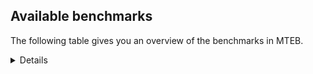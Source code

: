 ## Available benchmarks
The following table gives you an overview of the benchmarks in MTEB.

<details>

<!-- This allows the table to be autogenerated in the future: -->
<!-- BENCHMARKS TABLE START -->

| Name | Leaderboard name | # Tasks | Task Types | Domains | Languages |
|------|------------------|---------|------------|---------|-----------|
| [BEIR](https://arxiv.org/abs/2104.08663) | BEIR | 15 | Retrieval: 15 | [Non-fiction, Programming, Reviews, Web, Academic, Social, Encyclopaedic, Financial, Blog, Written, Medical, Government, News] | eng |
| [BEIR-NL](https://arxiv.org/abs/2412.08329) | BEIR-NL | 15 | Retrieval: 15 | [Non-fiction, Web, Academic, Encyclopaedic, Written, Medical] | nld |
| [BRIGHT](https://brightbenchmark.github.io/) | BRIGHT | 1 | Retrieval: 1 | [Non-fiction, Written] | eng |
| [BRIGHT (long)](https://brightbenchmark.github.io/) | BRIGHT (long) | 1 | Retrieval: 1 | [Non-fiction, Written] | eng |
| [BuiltBench(eng)](https://arxiv.org/abs/2411.12056) | BuiltBench(eng) | 4 | Clustering: 2, Retrieval: 1, Reranking: 1 | [Engineering, Written] | eng |
| [ChemTEB](https://arxiv.org/abs/2412.00532) | Chemical | 27 | BitextMining: 1, Classification: 17, Clustering: 2, PairClassification: 5, Retrieval: 2 | [Chemistry] | msa,fra,jpn,eng,spa,kor,deu,por,hin,nld,zho,tur,ces |
| [CoIR](https://github.com/CoIR-team/coir) | Code Information Retrieval | 10 | Retrieval: 10 | [Programming, Written] | c++,eng,javascript,python,sql,ruby,java,go,php |
| [CodeRAG](https://arxiv.org/abs/2406.14497) | CodeRAG | 4 | Reranking: 4 | [Programming] | python |
| [Encodechka](https://github.com/avidale/encodechka) | Encodechka | 7 | STS: 2, Classification: 4, PairClassification: 1 | [Non-fiction, Web, Social, Fiction, Written, Government, News] | rus |
| [FollowIR](https://arxiv.org/abs/2403.15246) | Instruction Following | 3 | InstructionRetrieval: 3 | [News, Written] | eng |
| [LongEmbed](https://arxiv.org/abs/2404.12096v2) | Long-context Retrieval | 6 | Retrieval: 6 | [Non-fiction, Spoken, Academic, Fiction, Encyclopaedic, Blog, Written] | eng |
| [MIEB(Img)](https://arxiv.org/abs/2504.10471) | Image only | 49 | Any2AnyRetrieval: 15, ImageClassification: 22, ImageClustering: 5, VisualSTS(eng): 5, VisualSTS(multi): 2 | [Non-fiction, Spoken, Scene, Reviews, Web, Social, Encyclopaedic, Blog, Written, Medical, News] | ita,fra,pol,ara,eng,spa,kor,deu,por,rus,tur,nld,cmn |
| [MIEB(Multilingual)](https://arxiv.org/abs/2504.10471) | Image-Text, Multilingual | 130 | ImageClassification: 22, ImageClustering: 5, ZeroShotClassification: 23, VisionCentricQA: 6, Compositionality: 7, VisualSTS(eng): 7, Any2AnyRetrieval: 45, DocumentUnderstanding: 10, Any2AnyMultilingualRetrieval: 3, VisualSTS(multi): 2 | [Non-fiction, Spoken, Scene, Reviews, Web, Constructed, Academic, Social, Encyclopaedic, Blog, Written, Medical, News] | est,spa,ell,kor,rus,fil,tur,jpn,fin,pol,quz,swe,ukr,vie,ron,ben,nld,eng,bul,deu,por,heb,nor,zho,swa,ces,dan,cmn,tel,ita,fra,ara,hun,hin,hrv,mri,ind,tha,fas |
| [MIEB(eng)](https://arxiv.org/abs/2504.10471) | Image-Text, English | 125 | ImageClassification: 22, ImageClustering: 5, ZeroShotClassification: 23, VisionCentricQA: 6, Compositionality: 7, VisualSTS(eng): 7, Any2AnyRetrieval: 45, DocumentUnderstanding: 10 | [Non-fiction, Spoken, Scene, Reviews, Web, Constructed, Academic, Social, Encyclopaedic, Blog, Written, Medical, News] | eng |
| [MIEB(lite)](https://arxiv.org/abs/2504.10471) | Image-Text, Lite | 51 | ImageClassification: 8, ImageClustering: 2, ZeroShotClassification: 7, VisionCentricQA: 5, Compositionality: 6, VisualSTS(eng): 2, VisualSTS(multi): 2, Any2AnyRetrieval: 11, DocumentUnderstanding: 6, Any2AnyMultilingualRetrieval: 2 | [Non-fiction, Spoken, Scene, Reviews, Web, Academic, Social, Encyclopaedic, Blog, Written, Medical, News] | est,spa,kor,rus,ell,fil,tur,pol,jpn,fin,quz,swe,ukr,vie,ron,nld,ben,eng,bul,deu,por,heb,nor,swa,zho,ces,cmn,dan,tel,ita,fra,ara,hun,hin,hrv,mri,ind,tha,fas |
| [MINERSBitextMining](https://arxiv.org/pdf/2406.07424) | MINERSBitextMining | 7 | BitextMining: 7 | [Social, Reviews, Written] | mhr,bug,yor,fry,jpn,khm,eus,swe,srp,slk,sun,ron,tam,nov,lvs,cha,sqi,eng,zsm,bul,xho,mal,cmn,arz,nij,ara,hun,hin,hrv,gle,afr,tuk,est,urd,swh,ibo,kor,max,oci,uzb,arq,pol,pcm,lat,mon,kab,ukr,jav,hsb,ang,amh,aze,mui,tgl,ceb,awa,dan,gla,glg,nob,epo,fra,mkd,nds,uig,tha,ber,isl,ile,tzl,yid,ace,ast,orv,spa,ell,rus,ina,fin,swg,bew,fao,vie,cor,pms,mak,min,por,hau,war,dtp,slv,mad,ind,mar,gsw,kat,tat,cbk,lit,kaz,rej,kur,dsb,bjn,tur,pam,lfn,pes,kzj,bre,bos,ben,abs,nld,cym,ido,bel,wuu,deu,yue,heb,ban,ces,csb,nno,hye,tel,ita,bhp,bbc,cat |
| MTEB(Code, v1) | Code | 12 | Retrieval: 12 | [Programming, Written] | c++,eng,javascript,rust,scala,python,sql,c,ruby,typescript,swift,shell,java,go,php |
| MTEB(Europe, v1) | European | 74 | BitextMining: 7, Classification: 21, Clustering: 8, Retrieval: 15, InstructionRetrieval: 3, MultilabelClassification: 2, PairClassification: 6, Reranking: 3, STS: 9 | [Legal, Reviews, Subtitles, Medical, Non-fiction, Spoken, Constructed, Encyclopaedic, Religious, Blog, Social, Written, Government, Programming, Web, Academic, Fiction, Financial, News] | lit,est,spa,ell,rom,pol,fin,swe,eus,fao,slk,ron,nld,lav,eng,bul,deu,por,ces,dan,nno,slv,ita,nob,mlt,fra,hun,hrv,gle,isl |
| MTEB(Indic, v1) | Indic | 23 | BitextMining: 4, Clustering: 1, Classification: 13, PairClassification: 1, Retrieval: 2, Reranking: 1, STS: 1 | [Non-fiction, Spoken, Legal, Reviews, Web, Constructed, Social, Fiction, Encyclopaedic, Religious, Government, Written, News] | asm,ory,gom,urd,bod,nep,hne,kan,boy,kas,sat,san,mwr,snd,raj,mai,ben,mup,tam,brx,bgc,doi,eng,gbm,pan,mni,awa,mal,bho,tel,npi,guj,hin,mar,pus |
| MTEB(Law, v1) | Legal | 8 | Retrieval: 8 | [Legal, Written] | zho,deu,eng |
| MTEB(Medical, v1) | Medical | 12 | Retrieval: 9, Clustering: 2, Reranking: 1 | [Non-fiction, Web, Academic, Government, Written, Medical] | pol,fra,ara,eng,spa,kor,rus,vie,zho,cmn |
| MTEB(Multilingual, v1) | Multilingual | 132 | BitextMining: 13, Classification: 43, Clustering: 17, Retrieval: 18, InstructionRetrieval: 3, MultilabelClassification: 5, PairClassification: 11, Reranking: 6, STS: 16 | [Entertainment, Legal, Reviews, Subtitles, Medical, Non-fiction, Spoken, Constructed, Encyclopaedic, Religious, Blog, Social, Written, Government, Programming, Web, Academic, Fiction, Financial, News] | ory,wmt,gul,mit,tgo,alp,mti,bmu,kbm,prf,mto,meu,bqp,vec,ars,lbb,bug,spm,orm,yor,jpn,crh,ncj,eri,mcf,srp,zia,qve,bzh,slk,kgp,nvm,ikk,kaq,esk,knf,sqi,ons,dzo,pbt,quh,yre,tbo,agm,bch,atd,gum,guh,maa,swa,nob,glv,cmn,hla,hmo,pri,kpj,kwj,nij,xon,mlt,cav,row,jiv,mau,tzj,apw,urd,kyq,sey,ssg,swh,sna,gwi,mzz,ksr,mca,byr,ssw,max,bvd,rom,bkq,tos,huu,inb,huv,srm,zpu,zaj,div,jae,agr,mon,tyv,cpb,lac,ang,ptp,bgc,pls,fai,rro,mui,cta,gbm,rug,kmb,faa,agg,awa,kqa,cnt,ame,sco,kvg,epo,mcp,plt,dob,shi,azb,emp,aoi,bef,hto,not,gux,uig,lid,khs,ber,prs,abx,fas,tzl,byx,yid,ace,mbj,bbb,bam,dah,rmy,mcd,kbp,pma,viv,bco,nya,tcz,snp,ina,mjc,ncu,pap,ven,cnl,pjt,mva,gup,ubu,bzj,mbl,bew,xsi,mak,miz,srn,fon,mxb,aer,ntp,doi,box,min,nfa,pao,mir,ubr,soq,war,mkj,hat,wbi,maj,bmh,zlm,agt,zga,zar,uzn,noa,pus,kbq,tat,quc,cbk,lit,poy,ztq,rai,zap,kkl,mlg,bod,otm,bqc,ura,att,aai,hne,mux,ote,zca,fur,pad,ydd,otn,mps,awx,mpx,ptu,bre,aso,kmu,mai,wap,tsn,jid,xed,taw,kon,far,kek,chk,cbu,xtm,yue,pan,acu,lww,abt,nho,wnc,ary,ces,mil,nno,dif,tel,shn,buk,ita,tof,tpi,gaz,nna,lin,tif,sps,bba,tuc,zav,cui,muy,caf,ksj,qwh,dww,dhg,qvs,hix,wer,kup,yrb,mam,hot,ots,awb,taj,eus,bdd,kos,cya,dgc,ron,txu,myw,tam,tdt,bjv,cha,ilo,ksd,cot,eng,yut,bzd,mqb,amp,ctu,msk,aaz,fuf,upv,mwc,bon,kne,nhy,als,snn,smo,hun,are,mbc,hrv,vid,kgf,toc,gle,bsn,maq,kmg,gmv,mxp,est,gom,hns,sja,chq,alq,bsj,zaa,fuv,kor,opm,hmn,amk,jvn,bgt,zul,bak,mcb,ltz,pcm,mop,mpj,zab,awk,amo,gam,gdr,bps,mqj,aze,kto,stp,usp,cux,cth,kwi,mbs,klv,yss,tet,swp,gla,kiz,pwg,roo,glg,bhl,mgc,wiu,cjv,luo,nlg,aka,mie,bmk,kql,arb,mks,xav,acq,mna,ikw,orv,lgl,mwp,tcs,obo,too,kqf,spa,mgh,for,enq,blw,gvf,kpf,qxh,wol,gun,ape,fao,zpo,pms,apr,sri,kvn,cwe,tgp,lav,sxb,bkx,kde,mbb,por,tca,yon,mbt,hui,nqo,cap,nyu,cle,smk,npi,mek,twi,nak,cbv,wed,mad,mar,tuf,zao,kea,mlh,gsw,mpp,anh,kwd,tiy,amu,amf,dsb,naf,zac,yad,fuh,tvk,xla,zos,apb,myy,azg,agu,gyr,mhl,qvm,azz,sbe,pes,ssx,quy,szl,taq,bxh,msy,daa,kzj,dgr,leu,tac,ese,snd,cab,bos,arl,dji,kdl,ben,zad,beu,mup,haw,con,tpz,cym,toj,yuw,rop,ssd,run,knc,bel,mbh,deu,kpx,heb,aeb,txq,met,tnn,dov,tku,zpz,tee,kyc,bbc,tfr,zaw,tzm,djk,kqc,ruf,umb,wsk,myk,jao,cak,hop,bkd,arp,knj,mhr,gof,cbi,wal,crn,tav,tna,ntu,mpm,gym,auc,apu,cbt,boy,grc,grn,agn,nko,kac,kew,mwf,zpm,lvs,cac,atb,llg,atg,bul,agd,kms,otq,bao,xho,dgz,dop,lua,chz,arz,kkc,zas,ara,mgw,mwe,mco,ebk,hin,boj,nou,tbz,vmy,nuy,snx,ibo,amx,gaw,heg,spp,tnc,gah,oci,uzb,dik,wmw,pol,tum,aui,poi,kas,qvc,yap,mmo,cub,maz,ktm,mag,mxq,ign,meq,ixl,sua,sbk,boa,qxo,ycn,tgl,apc,snc,mmx,lmo,pab,kat,mni,kud,mph,nii,pag,ton,sny,cpu,uri,apz,tnp,wuv,isn,lus,pon,tha,cbr,avt,bhg,dad,emi,pib,mvn,sbs,urw,ile,sue,zai,sus,hus,chv,ell,rus,kje,yva,wln,acf,nde,bjr,yka,mic,nhi,pio,swg,nhu,wat,cpy,ulk,nch,san,cni,vie,wrs,zsr,gdn,kue,dyu,bjz,ckb,poe,lcm,ngp,ong,lim,nso,kpr,tso,yaa,okv,jic,mpt,tim,tke,scn,tlf,dtp,kir,acr,tpt,bgs,kwf,gvc,gai,kik,qvw,azj,dwy,aey,mih,car,pah,ata,aau,hbo,kgk,qub,nss,cax,gng,acm,kur,omw,plu,fil,qup,bjn,sag,nep,yal,beo,med,msc,lfn,kam,reg,kze,yle,nys,mwr,tgk,aon,kpw,lbk,cso,nld,csy,uvl,zpl,adz,bbr,wos,ido,bnp,ffm,urt,cco,glk,ban,ziw,mig,gnw,sin,bus,arn,bem,ngu,geb,ken,qul,xtd,ttc,yaq,nif,cat,mle,cuc,hvn,mey,cof,guo,fuc,cpa,spy,yuj,clu,tue,big,nas,yby,cop,amn,msb,amr,cme,ndg,fij,etr,spl,fry,khm,nop,nhe,swe,tmd,sat,qvn,mdy,chf,kin,gvn,sun,ter,svk,hlt,nov,rgu,sah,ayr,zsm,tzo,mav,mya,waj,cek,nhr,qvh,mal,bss,xnn,gnn,mcr,guj,uli,mee,gfk,sim,nbq,afr,cuk,lao,qvz,usa,tuk,cmo,klt,nnq,hch,kmo,ghs,ake,cpc,rkb,zty,ntj,mox,arq,kan,tir,jac,fue,lat,ncl,aii,bmr,mxt,seh,eko,tbg,nca,tew,tuo,ukr,jav,kab,sot,hsb,anv,sgz,djr,amh,kjs,tbf,cut,ceb,ipi,nus,kpg,zpq,kmr,dan,poh,kbh,bho,hub,dwr,cbc,rmc,wim,fra,zat,ctp,ian,apn,tnk,mkd,mos,aak,mkl,nds,zam,knv,bki,cgc,trc,wiv,isl,khz,mkn,ast,kiw,gub,aoj,kmk,kyz,iws,quf,amm,nsn,bvr,fin,mib,tte,nor,uvh,ewe,tah,caa,aom,lex,urb,shp,cor,brx,bjk,cao,aby,nwi,msm,nab,udu,hau,tsw,kmh,piu,rwo,som,ltg,kyf,kqw,slv,mcq,mio,nhg,qxn,wbp,tpa,wro,kbc,aly,blz,mlp,myu,sgb,ind,zyp,asm,kaz,rej,tod,suz,cjo,chd,ajp,ood,lij,kyg,lif,ded,tur,crx,auy,bea,nin,shj,wrk,pam,bsp,ino,ndj,kdc,gui,raj,iou,soy,xbi,yml,cjk,abs,krc,msa,cbs,jni,srq,ppo,wuu,sab,imo,zpv,zpc,pir,wnu,gvs,lug,nhw,sll,zho,csb,hye,bpr,khk,aia,bhp,top,bjp,mri,tbc,srd,tiw,npl |
| [MTEB(Scandinavian, v1)](https://kennethenevoldsen.github.io/scandinavian-embedding-benchmark/) | Scandinavian | 28 | BitextMining: 2, Classification: 13, Retrieval: 7, Clustering: 6 | [Non-fiction, Spoken, Legal, Reviews, Web, Social, Fiction, Encyclopaedic, Blog, Written, Government, News] | nob,swe,fao,nno,isl,dan |
| [MTEB(cmn, v1)](https://github.com/FlagOpen/FlagEmbedding/tree/master/research/C_MTEB) | Chinese | 32 | Retrieval: 8, Reranking: 4, PairClassification: 2, Clustering: 4, STS: 7, Classification: 7 | [Entertainment, Non-fiction, Academic, Financial, Government, Medical, Written] | cmn |
| [MTEB(deu, v1)](https://arxiv.org/html/2401.02709v1) | German | 19 | Classification: 6, Clustering: 4, PairClassification: 2, Reranking: 1, Retrieval: 4, STS: 2 | [Non-fiction, Spoken, Reviews, Legal, Web, Encyclopaedic, Written, News] | deu |
| MTEB(eng, v1) | English Legacy | 56 | Classification: 12, Retrieval: 15, Clustering: 11, Reranking: 4, STS: 10, PairClassification: 3, Summarization: 1 | [Non-fiction, Spoken, Programming, Reviews, Web, Academic, Social, Encyclopaedic, Financial, Blog, Written, Medical, Government, News] | eng |
| MTEB(eng, v2) | English | 41 | Retrieval: 10, Clustering: 8, Reranking: 2, STS: 9, Classification: 8, PairClassification: 3, Summarization: 1 | [Non-fiction, Spoken, Programming, Reviews, Web, Academic, Social, Encyclopaedic, Financial, Blog, Written, Medical, News] | eng |
| MTEB(fas, beta) | Farsi (BETA) | 60 | Classification: 18, Clustering: 5, PairClassification: 8, Reranking: 2, Retrieval: 21, STS: 3, BitextMining: 3 | [Spoken, Reviews, Web, Academic, Social, Encyclopaedic, Religious, Written, Blog, Medical, News] | fas |
| [MTEB(fra, v1)](https://arxiv.org/abs/2405.20468) | French | 25 | Classification: 6, Clustering: 7, PairClassification: 1, Reranking: 2, Retrieval: 5, STS: 3, Summarization: 1 | [Non-fiction, Spoken, Reviews, Legal, Web, Academic, Social, Encyclopaedic, Written, News] | fra,eng |
| [MTEB(jpn, v1)](https://github.com/sbintuitions/JMTEB) | Japanese | 16 | Clustering: 2, Classification: 4, STS: 2, PairClassification: 1, Retrieval: 6, Reranking: 1 | [Non-fiction, Spoken, Reviews, Web, Academic, Encyclopaedic, Written, News] | jpn |
| MTEB(kor, v1) | Korean | 6 | Classification: 1, Reranking: 1, Retrieval: 2, STS: 2 | [Spoken, Reviews, Web, Encyclopaedic, Written, News] | kor |
| [MTEB(pol, v1)](https://arxiv.org/abs/2405.10138) | Polish | 17 | Classification: 7, Clustering: 3, PairClassification: 4, STS: 3 | [Non-fiction, Spoken, Reviews, Legal, Web, Academic, Social, Fiction, Written, News] | pol |
| [MTEB(rus, v1)](https://aclanthology.org/2023.eacl-main.148/) | Russian | 23 | Classification: 9, Clustering: 3, MultilabelClassification: 2, PairClassification: 1, Reranking: 2, Retrieval: 3, STS: 3 | [Spoken, Reviews, Web, Academic, Social, Encyclopaedic, Blog, Written, News] | rus |
| [NanoBEIR](https://huggingface.co/collections/zeta-alpha-ai/nanobeir-66e1a0af21dfd93e620cd9f6) | NanoBEIR | 13 | Retrieval: 13 | [Non-fiction, Web, Academic, Social, Encyclopaedic, Written, Medical, News] | eng |
| [RAR-b](https://arxiv.org/abs/2404.06347) | Reasoning retrieval | 17 | Retrieval: 17 | [Encyclopaedic, Programming, Written] | eng |

<!-- BENCHMARKS TABLE END -->
